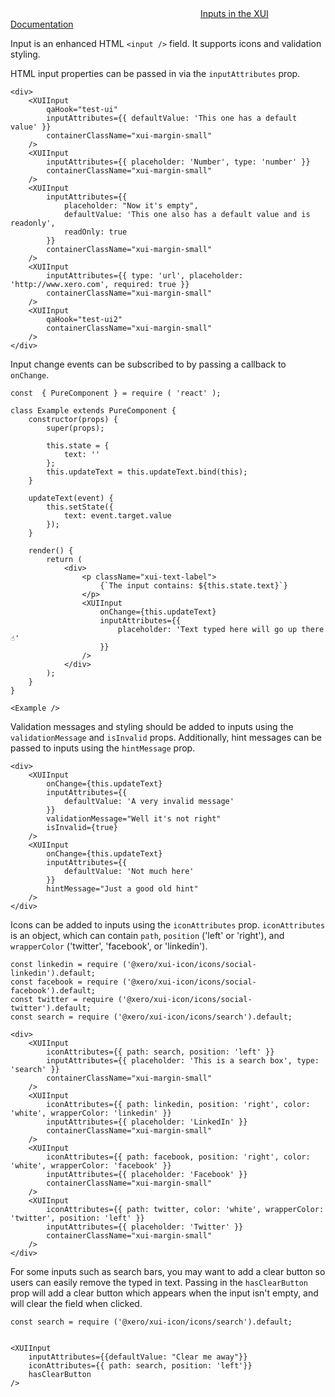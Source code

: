 <div class="xui-margin-vertical">
	<div>
		<svg focusable="false" class="xui-icon xui-icon-inline xui-icon-large xui-icon-color-blue"> <use xlink:href="#xui-icon-bookmark" role="presentation"/></svg>
		<span><a href="../section-forms.html#forms-4">Inputs in the XUI Documentation</a></span>
	</div>
</div>

Input is an enhanced HTML `<input />` field. It supports icons and validation styling.

HTML input properties can be passed in via the `inputAttributes` prop.

```
<div>
	<XUIInput
		qaHook="test-ui"
		inputAttributes={{ defaultValue: 'This one has a default value' }}
		containerClassName="xui-margin-small"
	/>
	<XUIInput
		inputAttributes={{ placeholder: 'Number', type: 'number' }}
		containerClassName="xui-margin-small"
	/>
	<XUIInput
		inputAttributes={{
			placeholder: "Now it's empty",
			defaultValue: 'This one also has a default value and is readonly',
			readOnly: true
		}}
		containerClassName="xui-margin-small"
	/>
	<XUIInput
		inputAttributes={{ type: 'url', placeholder: 'http://www.xero.com', required: true }}
		containerClassName="xui-margin-small"
	/>
	<XUIInput
		qaHook="test-ui2"
		containerClassName="xui-margin-small"
	/>
</div>
```

Input change events can be subscribed to by passing a callback to `onChange`.

```
const  { PureComponent } = require ( 'react' );

class Example extends PureComponent {
	constructor(props) {
		super(props);

		this.state = {
			text: ''
		};
		this.updateText = this.updateText.bind(this);
	}

	updateText(event) {
		this.setState({
			text: event.target.value
		});
	}

	render() {
		return (
			<div>
				<p className="xui-text-label">
					{`The input contains: ${this.state.text}`}
				</p>
				<XUIInput
					onChange={this.updateText}
					inputAttributes={{
						placeholder: 'Text typed here will go up there ☝️'
					}}
				/>
			</div>
		);
	}
}

<Example />
```

Validation messages and styling should be added to inputs using the `validationMessage` and `isInvalid` props. Additionally, hint messages can be passed to inputs using the `hintMessage` prop.

```
<div>
	<XUIInput
		onChange={this.updateText}
		inputAttributes={{
			defaultValue: 'A very invalid message'
		}}
		validationMessage="Well it's not right"
		isInvalid={true}
	/>
	<XUIInput
		onChange={this.updateText}
		inputAttributes={{
			defaultValue: 'Not much here'
		}}
		hintMessage="Just a good old hint"
	/>
</div>
```

Icons can be added to inputs using the `iconAttributes` prop. `iconAttributes` is an object, which can contain `path`, `position` ('left' or 'right'), and `wrapperColor` ('twitter', 'facebook', or 'linkedin').

```
const linkedin = require ('@xero/xui-icon/icons/social-linkedin').default;
const facebook = require ('@xero/xui-icon/icons/social-facebook').default;
const twitter = require ('@xero/xui-icon/icons/social-twitter').default;
const search = require ('@xero/xui-icon/icons/search').default;

<div>
	<XUIInput
		iconAttributes={{ path: search, position: 'left' }}
		inputAttributes={{ placeholder: 'This is a search box', type: 'search' }}
		containerClassName="xui-margin-small"
	/>
	<XUIInput
		iconAttributes={{ path: linkedin, position: 'right', color: 'white', wrapperColor: 'linkedin' }}
		inputAttributes={{ placeholder: 'LinkedIn' }}
		containerClassName="xui-margin-small"
	/>
	<XUIInput
		iconAttributes={{ path: facebook, position: 'right', color: 'white', wrapperColor: 'facebook' }}
		inputAttributes={{ placeholder: 'Facebook' }}
		containerClassName="xui-margin-small"
	/>
	<XUIInput
		iconAttributes={{ path: twitter, color: 'white', wrapperColor: 'twitter', position: 'left' }}
		inputAttributes={{ placeholder: 'Twitter' }}
		containerClassName="xui-margin-small"
	/>
</div>
```

For some inputs such as search bars, you may want to add a clear button so users can easily remove the typed in text. Passing in the `hasClearButton` prop will add a clear button which appears when the input isn't empty, and will clear the field when clicked.

```
const search = require ('@xero/xui-icon/icons/search').default;


<XUIInput
	inputAttributes={{defaultValue: "Clear me away"}}
	iconAttributes={{ path: search, position: 'left'}}
	hasClearButton
/>
```
